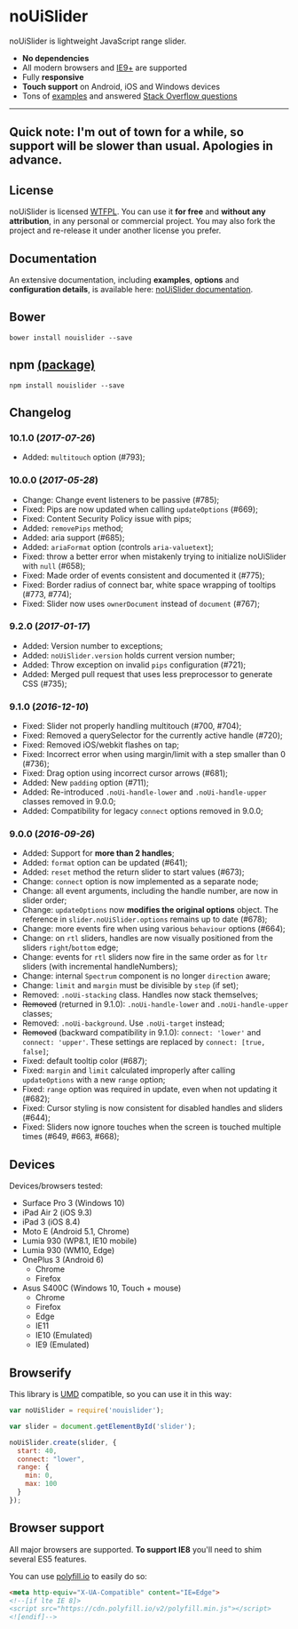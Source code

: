 # noUiSlider

noUiSlider is lightweight JavaScript range slider.

- **No dependencies**
- All modern browsers and [IE9+](#browser-support) are supported
- Fully **responsive**
- **Touch support** on Android, iOS and Windows devices
- Tons of [examples](https://refreshless.com/nouislider/examples) and answered [Stack Overflow questions](https://stackoverflow.com/questions/tagged/nouislider)

--------
**Quick note:** I'm out of town for a while, so support will be slower than usual. Apologies in advance.
--------

License
-------
noUiSlider is licensed [WTFPL](http://www.wtfpl.net/about/). You can use it **for free** and **without any attribution**, in any personal or commercial project. You may also fork the project and re-release it under another license you prefer.

Documentation
-------
An extensive documentation, including **examples**, **options** and **configuration details**, is available here: [noUiSlider documentation](https://refreshless.com/nouislider/).

Bower
-----
`bower install nouislider --save`

npm [(package)](https://www.npmjs.com/package/nouislider)
---
`npm install nouislider --save`

Changelog
---------

### 10.1.0 (*2017-07-26*)
- Added: `multitouch` option (#793);

### 10.0.0 (*2017-05-28*)
- Change: Change event listeners to be passive (#785);
- Fixed: Pips are now updated when calling `updateOptions` (#669);
- Fixed: Content Security Policy issue with pips;
- Added: `removePips` method;
- Added: aria support (#685);
- Added: `ariaFormat` option (controls `aria-valuetext`); 
- Fixed: throw a better error when mistakenly trying to initialize noUiSlider with `null` (#658);
- Fixed: Made order of events consistent and documented it (#775);
- Fixed: Border radius of connect bar, white space wrapping of tooltips (#773, #774);
- Fixed: Slider now uses `ownerDocument` instead of `document` (#767);

### 9.2.0 (*2017-01-17*)
- Added: Version number to exceptions;
- Added: `noUiSlider.version` holds current version number;
- Added: Throw exception on invalid `pips` configuration (#721);
- Added: Merged pull request that uses less preprocessor to generate CSS (#735);

### 9.1.0 (*2016-12-10*)
- Fixed: Slider not properly handling multitouch (#700, #704);
- Fixed: Removed a querySelector for the currently active handle (#720);
- Fixed: Removed iOS/webkit flashes on tap;
- Fixed: Incorrect error when using margin/limit with a step smaller than 0 (#736);
- Fixed: Drag option using incorrect cursor arrows (#681);
- Added: New `padding` option (#711);
- Added: Re-introduced `.noUi-handle-lower` and `.noUi-handle-upper` classes removed in 9.0.0;
- Added: Compatibility for legacy `connect` options removed in 9.0.0;

### 9.0.0 (*2016-09-26*)
- Added: Support for **more than 2 handles**;
- Added: `format` option can be updated (#641);
- Added: `reset` method the return slider to start values (#673);
- Change: `connect` option is now implemented as a separate node;
- Change: all event arguments, including the handle number, are now in slider order;
- Change: `updateOptions` now **modifies the original options** object. The reference in `slider.noUiSlider.options` remains up to date (#678);
- Change: more events fire when using various `behaviour` options (#664);
- Change: on `rtl` sliders, handles are now visually positioned from the sliders `right`/`bottom` edge;
- Change: events for `rtl` sliders now fire in the same order as for `ltr` sliders (with incremental handleNumbers);
- Change: internal `Spectrum` component is no longer `direction` aware;
- Change: `limit` and `margin` must be divisible by `step` (if set);
- Removed: `.noUi-stacking` class. Handles now stack themselves;
- ~~Removed~~ (returned in 9.1.0): `.noUi-handle-lower` and `.noUi-handle-upper` classes;
- Removed: `.noUi-background`. Use `.noUi-target` instead;
- ~~Removed~~ (backward compatibility in 9.1.0): `connect: 'lower'` and `connect: 'upper'`. These settings are replaced by `connect: [true, false]`;
- Fixed: default tooltip color (#687);
- Fixed: `margin` and `limit` calculated improperly after calling `updateOptions` with a new `range` option;
- Fixed: `range` option was required in update, even when not updating it (#682);
- Fixed: Cursor styling is now consistent for disabled handles and sliders (#644);
- Fixed: Sliders now ignore touches when the screen is touched multiple times (#649, #663, #668);

Devices
-------
Devices/browsers tested:
- Surface Pro 3 (Windows 10)
- iPad Air 2 (iOS 9.3)
- iPad 3 (iOS 8.4)
- Moto E (Android 5.1, Chrome)
- Lumia 930 (WP8.1, IE10 mobile)
- Lumia 930 (WM10, Edge)
- OnePlus 3 (Android 6)
	+ Chrome
	+ Firefox
- Asus S400C (Windows 10, Touch + mouse)
	+ Chrome
	+ Firefox
	+ Edge
	+ IE11
	+ IE10 (Emulated)
	+ IE9 (Emulated)

Browserify
----------
This library is [UMD](https://github.com/umdjs/umd) compatible, so you can use it in this way:

```javascript
var noUiSlider = require('nouislider');

var slider = document.getElementById('slider');

noUiSlider.create(slider, {
  start: 40,
  connect: "lower",
  range: {
    min: 0,
    max: 100
  }
});
```

Browser support
---------------

All major browsers are supported. **To support IE8** you'll need to shim several ES5 features.

You can use [polyfill.io](https://cdn.polyfill.io/v2/docs/) to easily do so:

```html
<meta http-equiv="X-UA-Compatible" content="IE=Edge">
<!--[if lte IE 8]>
<script src="https://cdn.polyfill.io/v2/polyfill.min.js"></script>
<![endif]-->
```

